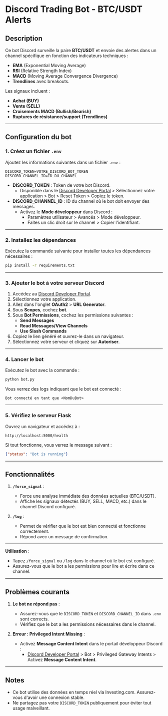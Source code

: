 # Discord Trading Bot - BTC/USDT Alerts

## Description

Ce bot Discord surveille la paire **BTC/USDT** et envoie des alertes dans un channel spécifique en fonction des indicateurs techniques :

- **EMA** (Exponential Moving Average)
- **RSI** (Relative Strength Index)
- **MACD** (Moving Average Convergence Divergence)
- **Trendlines** avec breakouts.

Les signaux incluent :

- **Achat (BUY)**
- **Vente (SELL)**
- **Croisements MACD (Bullish/Bearish)**
- **Ruptures de résistance/support (Trendlines)**

---

## Configuration du bot

### 1. Créez un fichier `.env`
Ajoutez les informations suivantes dans un fichier `.env` :
```plaintext
DISCORD_TOKEN=VOTRE_DISCORD_BOT_TOKEN
DISCORD_CHANNEL_ID=ID_DU_CHANNEL
```

- **DISCORD_TOKEN** : Token de votre bot Discord.
  - Disponible dans le [Discord Developer Portal](https://discord.com/developers/applications) > Sélectionnez votre application > Bot > Reset Token > Copiez le token.
- **DISCORD_CHANNEL_ID** : ID du channel où le bot doit envoyer des messages.
  - Activez le **Mode développeur** dans Discord :
    - Paramètres utilisateur > Avancés > Mode développeur.
    - Faites un clic droit sur le channel > Copier l'identifiant.

---

### 2. Installez les dépendances
Exécutez la commande suivante pour installer toutes les dépendances nécessaires :
```bash
pip install -r requirements.txt
```

---

### 3. Ajouter le bot à votre serveur Discord
1. Accédez au [Discord Developer Portal](https://discord.com/developers/applications).
2. Sélectionnez votre application.
3. Allez dans l'onglet **OAuth2** > **URL Generator**.
4. Sous **Scopes**, cochez **bot**.
5. Sous **Bot Permissions**, cochez les permissions suivantes :
   - **Send Messages**
   - **Read Messages/View Channels**
   - **Use Slash Commands**
6. Copiez le lien généré et ouvrez-le dans un navigateur.
7. Sélectionnez votre serveur et cliquez sur **Autoriser**.

---

### 4. Lancer le bot
Exécutez le bot avec la commande :
```bash
python bot.py
```

Vous verrez des logs indiquant que le bot est connecté :
```
Bot connecté en tant que <NomDuBot>
```

---

### 5. Vérifiez le serveur Flask
Ouvrez un navigateur et accédez à :
```
http://localhost:5000/health
```
Si tout fonctionne, vous verrez le message suivant :
```json
{"status": "Bot is running"}
```

---

## Fonctionnalités

1. **`/force_signal`** : 
   - Force une analyse immédiate des données actuelles (BTC/USDT).
   - Affiche les signaux détectés (BUY, SELL, MACD, etc.) dans le channel Discord configuré.

2. **`/log`** : 
   - Permet de vérifier que le bot est bien connecté et fonctionne correctement.
   - Répond avec un message de confirmation.

---

**Utilisation** :
- Tapez `/force_signal` ou `/log` dans le channel où le bot est configuré.
- Assurez-vous que le bot a les permissions pour lire et écrire dans ce channel.

---

## Problèmes courants
1. **Le bot ne répond pas** :
   - Assurez-vous que le `DISCORD_TOKEN` et `DISCORD_CHANNEL_ID` dans `.env` sont corrects.
   - Vérifiez que le bot a les permissions nécessaires dans le channel.

2. **Erreur : Privileged Intent Missing** :
   - Activez **Message Content Intent** dans le portail développeur Discord :
     - [Discord Developer Portal](https://discord.com/developers/applications) > Bot > Privileged Gateway Intents > Activez **Message Content Intent**.

---

## Notes
- Ce bot utilise des données en temps réel via Investing.com. Assurez-vous d'avoir une connexion stable.
- Ne partagez pas votre `DISCORD_TOKEN` publiquement pour éviter tout usage malveillant.
```
